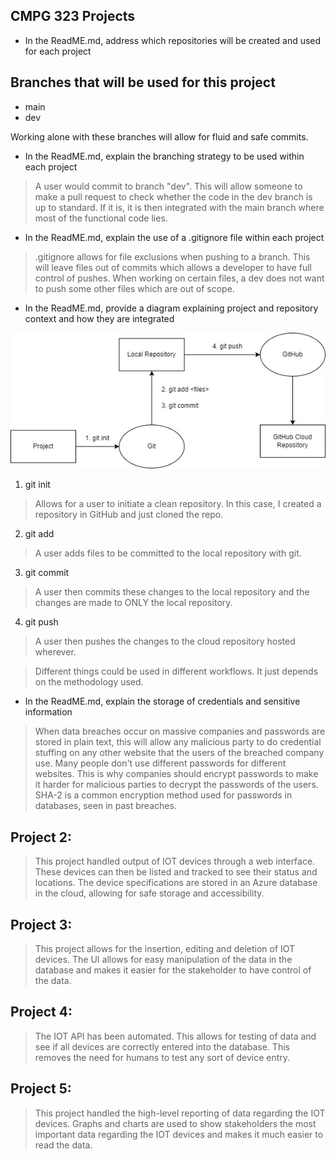 ## CMPG 323 Projects

- In the ReadME.md, address which 
repositories will be created and used 
for each project


## Branches that will be used for this project
- main
- dev

Working alone with these branches will allow for fluid and safe commits.

- In the ReadME.md, explain the 
branching strategy to be used within 
each project

> A user would commit to branch "dev". This will allow someone to make a pull request to check whether the code in the dev branch is up to standard. If it is, it is then integrated with the main branch where most of the functional code lies. 

- In the ReadME.md, explain the use 
of a .gitignore file within each project

> .gitignore allows for file exclusions when pushing to a branch. This will leave files out of commits which allows a developer to have full control of pushes. When working on certain files, a dev does not want to push some other files which are out of scope.


- In the ReadME.md, provide a 
diagram explaining project and 
repository context and how they are 
integrated

![alttext](https://github.com/OmnipotentBanana/CMPG-323-Overview---32582625/blob/main/Project%201%20Diagram.jpg)

1. git init
> Allows for a user to initiate a clean repository. In this case, I created a repository in GitHub and just cloned the repo.
2. git add <files>
> A user adds files to be committed to the local repository with git.
3. git commit
> A user then commits these changes to the local repository and the changes are made to ONLY the local repository.
4. git push
> A user then pushes the changes to the cloud repository hosted wherever.

> Different things could be used in different workflows. It just depends on the methodology used.

- In the ReadME.md, explain the 
storage of credentials and sensitive 
information

> When data breaches occur on massive companies and passwords are stored in plain text, this will allow any malicious party to do credential stuffing on any other website that the users of the breached company use. Many people don't use different passwords for different websites. This is why companies should encrypt passwords to make it harder for malicious parties to decrypt the passwords of the users. SHA-2 is a common encryption method used for passwords in databases, seen in past breaches.



## Project 2:

> This project handled output of IOT devices through a web interface. These devices can then be listed and tracked to see their status and locations. The device specifications are stored in an Azure database in the cloud, allowing for safe storage and accessibility.

## Project 3: 

> This project allows for the insertion, editing and deletion of IOT devices. The UI allows for easy manipulation of the data in the database and makes it easier for the stakeholder to have control of the data.

## Project 4:

> The IOT API has been automated. This allows for testing of data and see if all devices are correctly entered into the database. This removes the need for humans to test any sort of device entry.

## Project 5:

> This project handled the high-level reporting of data regarding the IOT devices. Graphs and charts are used to show stakeholders the most important data regarding the IOT devices and makes it much easier to read the data.